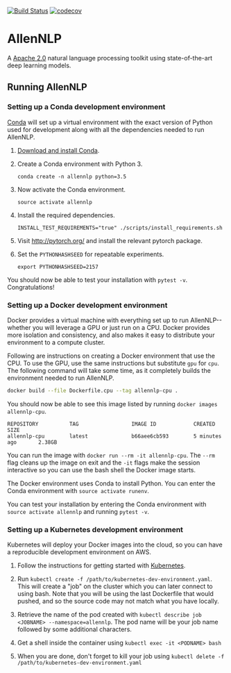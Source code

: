 [![Build Status](https://travis-ci.org/allenai/allennlp.svg?branch=master)](https://travis-ci.org/allenai/allennlp)
[![codecov](https://codecov.io/gh/allenai/allennlp/branch/master/graph/badge.svg)](https://codecov.io/gh/allenai/allennlp)
# AllenNLP

A [Apache 2.0](https://github.com/allenai/allennlp/blob/master/LICENSE) natural language processing toolkit using state-of-the-art deep learning models.

## Running AllenNLP

### Setting up a Conda development environment

[Conda](https://conda.io/) will set up a virtual environment with the exact version of Python
used for development along with all the dependencies needed to run AllenNLP.

1.  [Download and install Conda](https://conda.io/docs/download.html).

2.  Create a Conda environment with Python 3.

    ```
    conda create -n allennlp python=3.5
    ```

3.  Now activate the Conda environment.

    ```
    source activate allennlp
    ```

4.  Install the required dependencies.

    ```
    INSTALL_TEST_REQUIREMENTS="true" ./scripts/install_requirements.sh
    ```

5. Visit http://pytorch.org/ and install the relevant pytorch package.

6.  Set the `PYTHONHASHSEED` for repeatable experiments.

    ```
    export PYTHONHASHSEED=2157
    ```

You should now be able to test your installation with `pytest -v`.  Congratulations!

### Setting up a Docker development environment

Docker provides a virtual machine with everything set up to run AllenNLP--whether you will leverage a GPU or just
run on a CPU.  Docker provides more isolation and consistency, and also makes it easy to distribute your environment
to a compute cluster.

Following are instructions on creating a Docker environment that use the CPU.  To use the GPU, use the same instructions
but substitute `gpu` for `cpu`.  The following command will take some time, as it completely builds the environment
needed to run AllenNLP.

```bash
docker build --file Dockerfile.cpu --tag allennlp-cpu .
```

You should now be able to see this image listed by running `docker images allennlp-cpu`.

```
REPOSITORY          TAG                 IMAGE ID            CREATED             SIZE
allennlp-cpu        latest              b66aee6cb593        5 minutes ago       2.38GB
```

You can run the image with `docker run --rm -it allennlp-cpu`.  The `--rm` flag cleans up the image on exit and the
`-it` flags make the session interactive so you can use the bash shell the Docker image starts.

The Docker environment uses Conda to install Python.  You can enter the Conda environment with `source activate runenv`.

You can test your installation by entering the Conda environment with `source activate allennlp` and running  `pytest -v`.

### Setting up a Kubernetes development environment

Kubernetes will deploy your Docker images into the cloud, so you can have a reproducible development environment on AWS.

1. Follow the instructions for getting started with
[Kubernetes](https://github.com/allenai/infrastructure/tree/master/kubernetes).

2. Run `kubectl create -f /path/to/kubernetes-dev-environment.yaml`.  This will create a "job" on the cluster which you
can later connect to using bash.  Note that you will be using the last Dockerfile that would pushed, and so the source
code may not match what you have locally.

4. Retrieve the name of the pod created with `kubectl describe job <JOBNAME> --namespace=allennlp`.
The pod name will be your job name followed by some additional characters.

5. Get a shell inside the container using `kubectl exec -it <PODNAME> bash`

6. When you are done, don't forget to kill your job using `kubectl delete -f /path/to/kubernetes-dev-environment.yaml`

